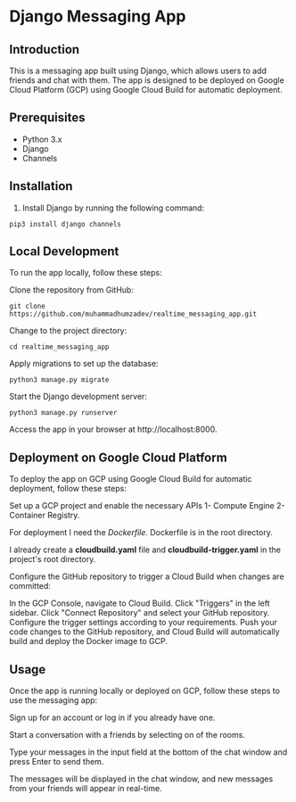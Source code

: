# Django Messaging App

## Introduction
This is a messaging app built using Django, which allows users to add friends and chat with them. The app is designed to be deployed on Google Cloud Platform (GCP) using Google Cloud Build for automatic deployment.

## Prerequisites
- Python 3.x
- Django
- Channels

## Installation
1. Install Django by running the following command:

`pip3 install django channels`

## Local Development
To run the app locally, follow these steps:

Clone the repository from GitHub:

`git clone https://github.com/muhammadhumzadev/realtime_messaging_app.git`

Change to the project directory:

`cd realtime_messaging_app`

Apply migrations to set up the database:

`python3 manage.py migrate`

Start the Django development server:

`python3 manage.py runserver`

Access the app in your browser at http://localhost:8000.

## Deployment on Google Cloud Platform
To deploy the app on GCP using Google Cloud Build for automatic deployment, follow these steps:

Set up a GCP project and enable the necessary APIs 
1- Compute Engine
2- Container Registry.

For deployment I need the *Dockerfile*. Dockerfile is in the root directory.

I already create a **cloudbuild.yaml** file and **cloudbuild-trigger.yaml** in the project's root directory.

Configure the GitHub repository to trigger a Cloud Build when changes are committed:

In the GCP Console, navigate to Cloud Build.
Click "Triggers" in the left sidebar.
Click "Connect Repository" and select your GitHub repository.
Configure the trigger settings according to your requirements.
Push your code changes to the GitHub repository, and Cloud Build will automatically build and deploy the Docker image to GCP.

## Usage
Once the app is running locally or deployed on GCP, follow these steps to use the messaging app:

Sign up for an account or log in if you already have one.

Start a conversation with a friends by selecting on of the rooms.

Type your messages in the input field at the bottom of the chat window and press Enter to send them.

The messages will be displayed in the chat window, and new messages from your friends will appear in real-time.
